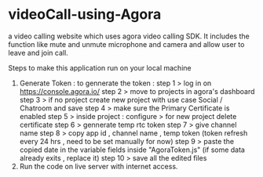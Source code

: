 # videoCall-using-Agora
a video calling website which uses agora video calling SDK. It includes the function like mute and unmute microphone and camera and allow user to leave and join call.

Steps to make this application run on your local machine
1. Generate Token :
   to gennerate the token :
       step 1 > log in on https://console.agora.io/
       step 2 > move to projects in agora's dashboard
       step 3 > if no project create new project with use case Social / Chatroom and save
       step 4 > make sure the Primary Certificate is enabled
       step 5 > inside  project : configure  > for new project delete certificate
       step 6 > gennerate temp  rtc token
       step 7 > give channel name
       step 8 > copy app id , channel name , temp token (token refresh every 24 hrs , need to be set manually for now)
       step 9 > paste the copied date in the variable fields inside "AgoraToken.js" (if some data already exits , replace it)
       step 10 > save all the edited files
3. Run the code on live server with internet access.
